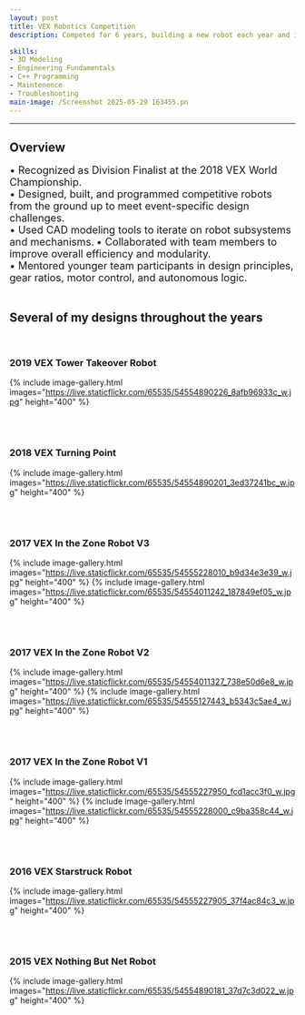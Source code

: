 ```yaml
---
layout: post
title: VEX Robotics Competition
description: Competed for 6 years, building a new robot each year and iterating on it to play the provided game. See more at my robotics or accounts.

skills: 
- 3D Modeling
- Engineering Fundamentals
- C++ Programming
- Maintenence
- Troubleshooting
main-image: /Screenshot 2025-05-29 163455.pn
---
```


---
## Overview
<span style="font-size: 18px">•	Recognized as Division Finalist at the 2018 VEX World Championship.</span>  
<span style="font-size: 18px">•	Designed, built, and programmed competitive robots from the ground up to meet event-specific design challenges.</span>  
<span style="font-size: 18px">•	Used CAD modeling tools to iterate on robot subsystems and mechanisms.</span>
<span style="font-size: 18px">•	Collaborated with team members to improve overall efficiency and modularity.</span>  
<span style="font-size: 18px">•	Mentored younger team participants in design principles, gear ratios, motor control, and autonomous logic.</span> 
<br> <br>
## Several of my designs throughout the years
<br>

### 2019 VEX Tower Takeover Robot
{% include image-gallery.html images="https://live.staticflickr.com/65535/54554890226_8afb96933c_w.jpg" height="400" %} 

<br> <br>
### 2018 VEX Turning Point
{% include image-gallery.html images="https://live.staticflickr.com/65535/54554890201_3ed37241bc_w.jpg" height="400" %} 

<br> <br>
### 2017 VEX In the Zone Robot V3
{% include image-gallery.html images="https://live.staticflickr.com/65535/54555228010_b9d34e3e39_w.jpg" height="400" %} 
{% include image-gallery.html images="https://live.staticflickr.com/65535/54554011242_187849ef05_w.jpg" height="400" %} 

<br> <br>
### 2017 VEX In the Zone Robot V2
{% include image-gallery.html images="https://live.staticflickr.com/65535/54554011327_738e50d6e8_w.jpg" height="400" %} 
{% include image-gallery.html images="https://live.staticflickr.com/65535/54555127443_b5343c5ae4_w.jpg" height="400" %} 

<br> <br>
### 2017 VEX In the Zone Robot V1
{% include image-gallery.html images="https://live.staticflickr.com/65535/54555227950_fcd1acc3f0_w.jpg" height="400" %} 
{% include image-gallery.html images="https://live.staticflickr.com/65535/54555228000_c9ba358c44_w.jpg" height="400" %} 

<br> <br>
### 2016 VEX Starstruck Robot
{% include image-gallery.html images="https://live.staticflickr.com/65535/54555227905_37f4ac84c3_w.jpg" height="400" %}

<br> <br>
### 2015 VEX Nothing But Net Robot
{% include image-gallery.html images="https://live.staticflickr.com/65535/54554890181_37d7c3d022_w.jpg" height="400" %} 
